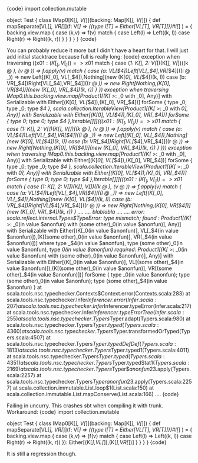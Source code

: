 {code}
import collection.mutable

object Test {
  class IMap0[K[_], V[_]](backing: Map[K[_], V[_]]) {
    def mapSeparate[VL[_], VR[_]](f: V[_] => ({type l[T] = Either[VL[T], VR[T]]})#l[_] ) = {
      backing.view.map { case (k,v) => f(v) match {
	case Left(l) => Left((k, l))
	case Right(r) => Right((k, r))
        }
      }
    }
  }
}
{code}

You can probably reduce it more but I didn't have a heart for that.
I will just add initial stacktrace because full is really long:
{code}
exception when traversing ((x0$1: (K[_], V[_])) => x0$1 match {
  case (_1: K[_], _2: V[_])(K[_], V[_])((k @ _), (v @ _)) => f.apply(v) match {
    case (a: VL[_$4])Left[VL[_$4],VR[_$4]]((l @ _)) => new Left[(K[_0], VL[_$4]),Nothing](new (K[_0], VL[_$4])(k, l))
    case (b: VR[_$4])Right[VL[_$4],VR[_$4]]((r @ _)) => new Right[Nothing,(K[_0], VR[_$4])](new (K[_0], VR[_$4])(k, r))
  }
})
exception when traversing IMap0.this.backing.view.map[Product1[(K[_ >: _0 with _0], Any)] with Serializable with Either[(K[_0], VL[_$4]),(K[_0], VR[_$4])] forSome { type _0; type _0; type _$4 }, scala.collection.IterableView[Product1[(K[_ >: _0 with _0], Any)] with Serializable with Either[(K[_0], VL[_$4]),(K[_0], VR[_$4])] forSome { type _0; type _0; type _$4 },Iterable[_]]](((x0$1: (K[_], V[_])) => x0$1 match {
  case (_1: K[_], _2: V[_])(K[_], V[_])((k @ _), (v @ _)) => f.apply(v) match {
    case (a: VL[_$4])Left[VL[_$4],VR[_$4]]((l @ _)) => new Left[(K[_0], VL[_$4]),Nothing](new (K[_0], VL[_$4])(k, l))
    case (b: VR[_$4])Right[VL[_$4],VR[_$4]]((r @ _)) => new Right[Nothing,(K[_0], VR[_$4])](new (K[_0], VR[_$4])(k, r))
  }
}))
exception when traversing IMap0.this.backing.view.map[Product1[(K[_ >: _0 with _0], Any)] with Serializable with Either[(K[_0], VL[_$4]),(K[_0], VR[_$4])] forSome { type _0; type _0; type _$4 }, scala.collection.IterableView[Product1[(K[_ >: _0 with _0], Any)] with Serializable with Either[(K[_0], VL[_$4]),(K[_0], VR[_$4])] forSome { type _0; type _0; type _$4 },Iterable[_]]](((x0$1: (K[_], V[_])) => x0$1 match {
  case (_1: K[_], _2: V[_])(K[_], V[_])((k @ _), (v @ _)) => f.apply(v) match {
    case (a: VL[_$4])Left[VL[_$4],VR[_$4]]((l @ _)) => new Left[(K[_0], VL[_$4]),Nothing](new (K[_0], VL[_$4])(k, l))
    case (b: VR[_$4])Right[VL[_$4],VR[_$4]]((r @ _)) => new Right[Nothing,(K[_0], VR[_$4])](new (K[_0], VR[_$4])(k, r))
  }
....
....
blablabla
....
....
error: scala.reflect.internal.Types$TypeError: type mismatch;
 found   : Product1[(K[_ >: _0(in value $anonfun) with (some other)_0(in value $anonfun)], Any)] with Serializable with Either[(K[_0(in value $anonfun)], VL[_$4(in value $anonfun)]),(K[(some other)_0(in value $anonfun)], VR[_$4(in value $anonfun)])] where type _$4(in value $anonfun), type (some other)_0(in value $anonfun), type _0(in value $anonfun)
 required: Product1[(K[_ >: _0(in value $anonfun) with (some other)_0(in value $anonfun)], Any)] with Serializable with Either[(K[_0(in value $anonfun)], VL[(some other)_$4(in value $anonfun)]),(K[(some other)_0(in value $anonfun)], VR[(some other)_$4(in value $anonfun)])] forSome { type _0(in value $anonfun); type (some other)_0(in value $anonfun); type (some other)_$4(in value $anonfun) }
	at scala.tools.nsc.typechecker.Contexts$Context.error(Contexts.scala:283)
	at scala.tools.nsc.typechecker.Infer$Inferencer.error(Infer.scala:207)
	at scala.tools.nsc.typechecker.Infer$Inferencer.typeError(Infer.scala:217)
	at scala.tools.nsc.typechecker.Infer$Inferencer.typeErrorTree(Infer.scala:255)
	at scala.tools.nsc.typechecker.Typers$Typer.adapt(Typers.scala:980)
	at scala.tools.nsc.typechecker.Typers$Typer.typed(Typers.scala:4360)
	at scala.tools.nsc.typechecker.Typers$Typer.transformedOrTyped(Typers.scala:4507)
	at scala.tools.nsc.typechecker.Typers$Typer.typedDefDef(Typers.scala:1813)
	at scala.tools.nsc.typechecker.Typers$Typer.typed1(Typers.scala:4011)
	at scala.tools.nsc.typechecker.Typers$Typer.typed(Typers.scala:4351)
	at scala.tools.nsc.typechecker.Typers$Typer.typedStat$1(Typers.scala:2169)
	at scala.tools.nsc.typechecker.Typers$Typer$$anonfun$23.apply(Typers.scala:2257)
	at scala.tools.nsc.typechecker.Typers$Typer$$anonfun$23.apply(Typers.scala:2257)
	at scala.collection.immutable.List.loop$1(List.scala:150)
	at scala.collection.immutable.List.mapConserve(List.scala:166)
....
{code}

Failing in uncurry. This crashes sbt when compiling it with trunk.
Workaround:
{code}
import collection.mutable

object Test {
  class IMap0[K[_], V[_]](backing: Map[K[_], V[_]]) {
    def mapSeparate[VL[_], VR[_]](f: V[_] => ({type l[T] = Either[VL[T], VR[T]]})#l[_] ) = {
      backing.view.map { case (k,v) =>
        (f(v) match {
	case Left(l) => Left((k, l))
	case Right(r) => Right((k, r))
        }): Either[(K[_],VL[_]),(K[_],VR[_])]
      }
    }
  }
}
{code}

It is still a regression though.
